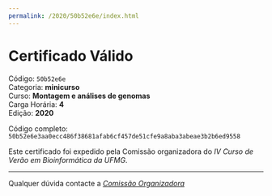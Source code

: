 ```yaml
---
permalink: /2020/50b52e6e/index.html
---
```


# Certificado Válido

Código: `50b52e6e`<br>
Categoria: **minicurso**<br>
Curso: **Montagem e análises de genomas**<br>
Carga Horária: **4**<br>
Edição: **2020**<br>


Código completo: `50b52e6e3aa0ecc486f38681afab6cf457de51cfe9a8aba3abeae3b2b6ed9558`


Este certificado foi expedido pela Comissão organizadora do *IV Curso de Verão em Bioinformática da UFMG*.

----

Qualquer dúvida contacte a [_Comissão Organizadora_](<mailto:cursobioinfoufmg@gmail.com$subject=[Certificados]>)

